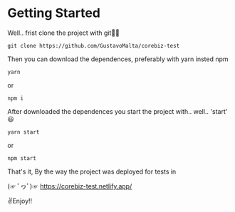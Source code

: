 # Getting Started

Well.. frist clone the project with git🐱‍👤

    git clone https://github.com/GustavoMalta/corebiz-test

Then you can download the dependences, preferably with yarn insted npm

    yarn

or

    npm i

After downloaded the dependences you start the project with.. well.. 'start' 😃

    yarn start

or

    npm start

That's it,
By the way the project was deployed for tests in

(☞ ﾟヮﾟ)☞ https://corebiz-test.netlify.app/

✌Enjoy!!
